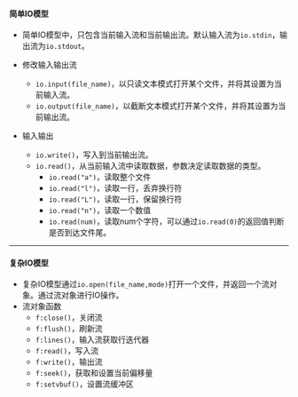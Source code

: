 #### 简单IO模型

* 简单IO模型中，只包含当前输入流和当前输出流。默认输入流为`io.stdin`，输出流为`io.stdout`。
* 修改输入输出流
  * `io.input(file_name)`，以只读文本模式打开某个文件，并将其设置为当前输入流。
  * `io.output(file_name)`，以截断文本模式打开某个文件，并将其设置为当前输出流。

* 输入输出
  * `io.write()`，写入到当前输出流。
  * `io.read()`，从当前输入流中读取数据，参数决定读取数据的类型。
    * `io.read("a")`，读取整个文件
    * `io.read("l")`，读取一行，丢弃换行符
    * `io.read("L")`，读取一行，保留换行符
    * `io.read("n")`，读取一个数值
    * `io.read(num)`，读取num个字符，可以通过`io.read(0)`的返回值判断是否到达文件尾。

---

#### 复杂IO模型

* 复杂IO模型通过`io.open(file_name,mode)`打开一个文件，并返回一个流对象。通过流对象进行IO操作。
* 流对象函数
  * `f:close()`，关闭流
  * `f:flush()`，刷新流
  * `f:lines()`，输入流获取行迭代器
  * `f:read()`，写入流
  * `f:write()`，输出流
  * `f:seek()`，获取和设置当前偏移量
  * `f:setvbuf()`，设置流缓冲区